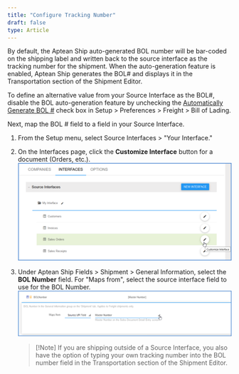 ```yaml
---
title: "Configure Tracking Number"
draft: false
type: Article
---
```


By default, the Aptean Ship auto-generated BOL number will be bar-coded on the shipping label and written back to the source interface as the tracking number for the shipment. When the auto-generation feature is enabled, Aptean Ship generates the BOL# and displays it in the Transportation section of the Shipment Editor.

To define an alternative value from your Source Interface as the BOL#, disable the BOL auto-generation feature by unchecking the [Automatically Generate BOL #](http://ask.shipping.apteancloud.com/akb/bol-prefs/#automatically-generate-bol) check box in Setup > Preferences > Freight > Bill of Lading.

Next, map the BOL # field to a field in your Source Interface.
1. From the Setup menu, select Source Interfaces > "Your Interface."
2. On the Interfaces page, click the **Customize Interface** button for a document (Orders, etc.).
![](assets/images/customize-interface-select-document.png)
3. Under Aptean Ship Fields > Shipment > General Information, select the **BOL Number** field. For "Maps from", select the source interface field to use for the BOL Number.
![](assets/images/map-bol.png)


    >[!Note] If you are shipping outside of a Source Interface, you also have the option of typing your own tracking number into the BOL number field in the Transportation section of the Shipment Editor.

